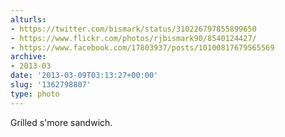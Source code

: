 ```yaml
---
alturls:
- https://twitter.com/bismark/status/310226797855899650
- https://www.flickr.com/photos/rjbismark90/8540124427/
- https://www.facebook.com/17803937/posts/10100817679565569
archive:
- 2013-03
date: '2013-03-09T03:13:27+00:00'
slug: '1362798807'
type: photo
---
```


Grilled s'more sandwich.

